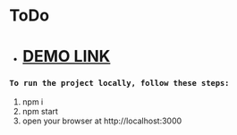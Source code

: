 # ToDo

* # [DEMO LINK](https://olyspring1.github.io/test-todo/)

### `To run the project locally, follow these steps:`
1. npm i
2. npm start
3. open your browser at http://localhost:3000
